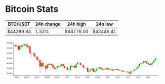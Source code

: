 # Bitcoin Stats

BTC/USDT|24h change|24h high|24h low|
|---|---|---|---|
|$44289.84|1.52%|$44776.00|$42446.41|

<img src="./chart.svg">
